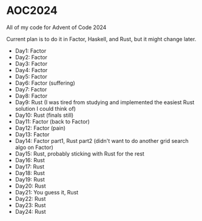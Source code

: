 # AOC2024
All of my code for Advent of Code 2024

Current plan is to do it in Factor, Haskell, and Rust, but it might change later.

* Day1: Factor
* Day2: Factor
* Day3: Factor
* Day4: Factor
* Day5: Factor
* Day6: Factor (suffering)
* Day7: Factor
* Day8: Factor
* Day9: Rust (I was tired from studying and implemented the easiest Rust solution I could think of)
* Day10: Rust (finals still)
* Day11: Factor (back to Factor)
* Day12: Factor (pain)
* Day13: Factor
* Day14: Factor part1, Rust part2 (didn't want to do another grid search algo on Factor)
* Day15: Rust, probably sticking with Rust for the rest
* Day16: Rust
* Day17: Rust
* Day18: Rust
* Day19: Rust
* Day20: Rust
* Day21: You guess it, Rust
* Day22: Rust
* Day23: Rust
* Day24: Rust